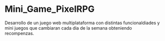 # Mini_Game_PixelRPG
Desarrollo de un juego web multiplataforma con distintas funcionaldiades y mini juegos que cambiaran cada dia de la semana obteniendo recompenzas.
